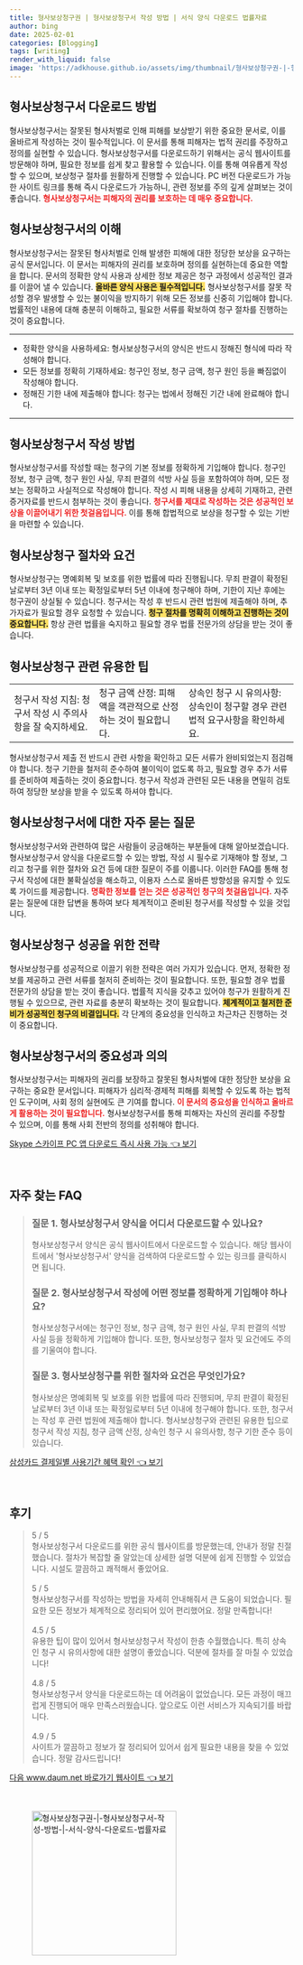```yaml
---
title: 형사보상청구권 | 형사보상청구서 작성 방법 | 서식 양식 다운로드 법률자료
author: bing
date: 2025-02-01
categories: [Blogging]
tags: [writing]
render_with_liquid: false
image: 'https://adkhouse.github.io/assets/img/thumbnail/형사보상청구권-|-형사보상청구서-작성-방법-|-서식-양식-다운로드-법률자료.webp'
---
```



<h2 id='형사보상청구서다운로드'>형사보상청구서 다운로드 방법</h2>

<p>형사보상청구서는 잘못된 형사처벌로 인해 피해를 보상받기 위한 중요한 문서로, 이를 올바르게 작성하는 것이 필수적입니다. 이 문서를 통해 피해자는 법적 권리를 주장하고 정의를 실현할 수 있습니다. 형사보상청구서를 다운로드하기 위해서는 공식 웹사이트를 방문해야 하며, 필요한 정보를 쉽게 찾고 활용할 수 있습니다. 이를 통해 여유롭게 작성할 수 있으며, 보상청구 절차를 원활하게 진행할 수 있습니다. PC 버전 다운로드가 가능한 사이트 링크를 통해 즉시 다운로드가 가능하니, 관련 정보를 주의 깊게 살펴보는 것이 좋습니다. <b><span style="color: #ee2323;">형사보상청구서는 피해자의 권리를 보호하는 데 매우 중요합니다.</span></b></p>

<h2 id='형사보상청구서란'>형사보상청구서의 이해</h2>

<p>형사보상청구서는 잘못된 형사처벌로 인해 발생한 피해에 대한 정당한 보상을 요구하는 공식 문서입니다. 이 문서는 피해자의 권리를 보호하며 정의를 실현하는데 중요한 역할을 합니다. 문서의 정확한 양식 사용과 상세한 정보 제공은 청구 과정에서 성공적인 결과를 이끌어 낼 수 있습니다. <b><span style="background-color: #ffe066;">올바른 양식 사용은 필수적입니다.</span></b> 형사보상청구서를 잘못 작성할 경우 발생할 수 있는 불이익을 방지하기 위해 모든 정보를 신중히 기입해야 합니다. 법률적인 내용에 대해 충분히 이해하고, 필요한 서류를 확보하여 청구 절차를 진행하는 것이 중요합니다.</p>

<hr />

<ul>
    <li>정확한 양식을 사용하세요: 형사보상청구서의 양식은 반드시 정해진 형식에 따라 작성해야 합니다.</li>
    <li>모든 정보를 정확히 기재하세요: 청구인 정보, 청구 금액, 청구 원인 등을 빠짐없이 작성해야 합니다.</li>
    <li>정해진 기한 내에 제출해야 합니다: 청구는 법에서 정해진 기간 내에 완료해야 합니다.</li>
</ul>

<hr />

<h2 id='형사보상청구서작성법'>형사보상청구서 작성 방법</h2>

<p>형사보상청구서를 작성할 때는 청구의 기본 정보를 정확하게 기입해야 합니다. 청구인 정보, 청구 금액, 청구 원인 사실, 무죄 판결의 석방 사실 등을 포함하여야 하며, 모든 정보는 정확하고 사실적으로 작성해야 합니다. 작성 시 피해 내용을 상세히 기재하고, 관련 증거자료를 반드시 첨부하는 것이 좋습니다. <b><span style="color: #ee2323;">청구서를 제대로 작성하는 것은 성공적인 보상을 이끌어내기 위한 첫걸음입니다.</span></b> 이를 통해 합법적으로 보상을 청구할 수 있는 기반을 마련할 수 있습니다.</p>

<h2 id='형사보상청구 절차'>형사보상청구 절차와 요건</h2>

<p>형사보상청구는 명예회복 및 보호를 위한 법률에 따라 진행됩니다. 무죄 판결이 확정된 날로부터 3년 이내 또는 확정일로부터 5년 이내에 청구해야 하며, 기한이 지난 후에는 청구권이 상실될 수 있습니다. 청구서는 작성 후 반드시 관련 법원에 제출해야 하며, 추가자료가 필요할 경우 요청할 수 있습니다. <b><span style="background-color: #ffe066;">청구 절차를 명확히 이해하고 진행하는 것이 중요합니다.</span></b> 항상 관련 법률을 숙지하고 필요할 경우 법률 전문가의 상담을 받는 것이 좋습니다.</p>

<h2 id='형사보상청구 유용한 팁'>형사보상청구 관련 유용한 팁</h2>

<table>
    <tr>
        <td>청구서 작성 지침: 청구서 작성 시 주의사항을 잘 숙지하세요.</td>
        <td>청구 금액 산정: 피해액을 객관적으로 산정하는 것이 필요합니다.</td>
        <td>상속인 청구 시 유의사항: 상속인이 청구할 경우 관련 법적 요구사항을 확인하세요.</td>
    </tr>
</table>

<p>형사보상청구서 제출 전 반드시 관련 사항을 확인하고 모든 서류가 완비되었는지 점검해야 합니다. 청구 기한을 철저히 준수하여 불이익이 없도록 하고, 필요할 경우 추가 서류를 준비하여 제출하는 것이 중요합니다. 청구서 작성과 관련된 모든 내용을 면밀히 검토하여 정당한 보상을 받을 수 있도록 하셔야 합니다.</p>

<h2 id='자주 묻는 질문'>형사보상청구서에 대한 자주 묻는 질문</h2>

<p>형사보상청구서와 관련하여 많은 사람들이 궁금해하는 부분들에 대해 알아보겠습니다. 형사보상청구서 양식을 다운로드할 수 있는 방법, 작성 시 필수로 기재해야 할 정보, 그리고 청구를 위한 절차와 요건 등에 대한 질문이 주를 이룹니다. 이러한 FAQ를 통해 청구서 작성에 대한 불확실성을 해소하고, 이용자 스스로 올바른 방향성을 유지할 수 있도록 가이드를 제공합니다. <b><span style="color: #ee2323;">명확한 정보를 얻는 것은 성공적인 청구의 첫걸음입니다.</span></b> 자주 묻는 질문에 대한 답변을 통하여 보다 체계적이고 준비된 청구서를 작성할 수 있을 것입니다.</p>

<h2 id='형사보상청구 성공 전략'>형사보상청구 성공을 위한 전략</h2>

<p>형사보상청구를 성공적으로 이끌기 위한 전략은 여러 가지가 있습니다. 먼저, 정확한 정보를 제공하고 관련 서류를 철저히 준비하는 것이 필요합니다. 또한, 필요할 경우 법률 전문가의 상담을 받는 것이 좋습니다. 법률적 지식을 갖추고 있어야 청구가 원활하게 진행될 수 있으므로, 관련 자료를 충분히 확보하는 것이 필요합니다. <b><span style="background-color: #ffe066;">체계적이고 철저한 준비가 성공적인 청구의 비결입니다.</span></b> 각 단계의 중요성을 인식하고 차근차근 진행하는 것이 중요합니다.</p>

<h2 id='형사보상청구서의 중요성'>형사보상청구서의 중요성과 의의</h2>

<p>형사보상청구서는 피해자의 권리를 보장하고 잘못된 형사처벌에 대한 정당한 보상을 요구하는 중요한 문서입니다. 피해자가 심리적·경제적 피해를 회복할 수 있도록 하는 법적인 도구이며, 사회 정의 실현에도 큰 기여를 합니다. <b><span style="color: #ee2323;">이 문서의 중요성을 인식하고 올바르게 활용하는 것이 필요합니다.</span></b> 형사보상청구서를 통해 피해자는 자신의 권리를 주장할 수 있으며, 이를 통해 사회 전반의 정의를 성취해야 합니다.</p>


<p><a class="click-button" title="Skype 스카이프 PC 앱 다운로드 즉시 사용 가능" href="https://adkhouse.github.io/posts/Skype-%EC%8A%A4%EC%B9%B4%EC%9D%B4%ED%94%84-PC-%EC%95%B1-%EB%8B%A4%EC%9A%B4%EB%A1%9C%EB%93%9C-%EC%A6%89%EC%8B%9C-%EC%82%AC%EC%9A%A9-%EA%B0%80%EB%8A%A5/" rel="dofollow">Skype 스카이프 PC 앱 다운로드 즉시 사용 가능 👈 보기</a></p><br>
<h2 id='자주_찾는_FAQ'>자주 찾는 FAQ</h2>
<div itemscope="" itemtype="https://schema.org/FAQPage"> 
<blockquote> 
<div itemscope="" itemprop="mainEntity" itemtype="https://schema.org/Question"> 
<h3 itemprop="name">질문 1. 형사보상청구서 양식을 어디서 다운로드할 수 있나요?</h3> 
<div itemscope="" itemprop="acceptedAnswer" itemtype="https://schema.org/Answer"> 
<span itemprop="text"> 
<p>형사보상청구서 양식은 공식 웹사이트에서 다운로드할 수 있습니다. 해당 웹사이트에서 '형사보상청구서' 양식을 검색하여 다운로드할 수 있는 링크를 클릭하시면 됩니다.</p> 
</span> </div> </div> 

<div itemscope="" itemprop="mainEntity" itemtype="https://schema.org/Question"> 
<h3 itemprop="name">질문 2. 형사보상청구서 작성에 어떤 정보를 정확하게 기입해야 하나요?</h3> 
<div itemscope="" itemprop="acceptedAnswer" itemtype="https://schema.org/Answer"> 
<span itemprop="text"> 
<p>형사보상청구서에는 청구인 정보, 청구 금액, 청구 원인 사실, 무죄 판결의 석방 사실 등을 정확하게 기입해야 합니다. 또한, 형사보상청구 절차 및 요건에도 주의를 기울여야 합니다.</p> 
</span> </div> </div> 

<div itemscope="" itemprop="mainEntity" itemtype="https://schema.org/Question"> 
<h3 itemprop="name">질문 3. 형사보상청구를 위한 절차와 요건은 무엇인가요?</h3> 
<div itemscope="" itemprop="acceptedAnswer" itemtype="https://schema.org/Answer"> 
<span itemprop="text"> 
<p>형사보상은 명예회복 및 보호를 위한 법률에 따라 진행되며, 무죄 판결이 확정된 날로부터 3년 이내 또는 확정일로부터 5년 이내에 청구해야 합니다. 또한, 청구서는 작성 후 관련 법원에 제출해야 합니다. 형사보상청구와 관련된 유용한 팁으로 청구서 작성 지침, 청구 금액 산정, 상속인 청구 시 유의사항, 청구 기한 준수 등이 있습니다.</p> 
</span> </div> </div> 

<p></blockquote> 
</div></p>
<p><a class="click-button" title="삼성카드 결제일별 사용기간 혜택 확인" href="https://adkhouse.github.io/posts/%EC%82%BC%EC%84%B1%EC%B9%B4%EB%93%9C-%EA%B2%B0%EC%A0%9C%EC%9D%BC%EB%B3%84-%EC%82%AC%EC%9A%A9%EA%B8%B0%EA%B0%84-%ED%98%9C%ED%83%9D-%ED%99%95%EC%9D%B8/" rel="dofollow">삼성카드 결제일별 사용기간 혜택 확인 👈 보기</a></p><br>
<h2 id='후기'>후기</h2>
<div itemscope itemtype="https://schema.org/Product">
  <blockquote>
  <div itemprop="review" itemscope itemtype="https://schema.org/Review">
      <div itemprop="reviewRating" itemscope itemtype="https://schema.org/Rating"> <span itemprop="ratingValue">5</span> / <span itemprop="bestRating">5</span> </div>
      <span itemprop="reviewBody">형사보상청구서 다운로드를 위한 공식 웹사이트를 방문했는데, 안내가 정말 친절했습니다. 절차가 복잡할 줄 알았는데 상세한 설명 덕분에 쉽게 진행할 수 있었습니다. 시설도 깔끔하고 쾌적해서 좋았어요.</span>
  </div>
  <br>
  <div itemprop="review" itemscope itemtype="https://schema.org/Review">
      <div itemprop="reviewRating" itemscope itemtype="https://schema.org/Rating"> <span itemprop="ratingValue">5</span> / <span itemprop="bestRating">5</span> </div>
      <span itemprop="reviewBody">형사보상청구서를 작성하는 방법을 자세히 안내해줘서 큰 도움이 되었습니다. 필요한 모든 정보가 체계적으로 정리되어 있어 편리했어요. 정말 만족합니다!</span>
  </div>
  <br>
  <div itemprop="review" itemscope itemtype="https://schema.org/Review">
      <div itemprop="reviewRating" itemscope itemtype="https://schema.org/Rating"> <span itemprop="ratingValue">4.5</span> / <span itemprop="bestRating">5</span> </div>
      <span itemprop="reviewBody">유용한 팁이 많이 있어서 형사보상청구서 작성이 한층 수월했습니다. 특히 상속인 청구 시 유의사항에 대한 설명이 좋았습니다. 덕분에 절차를 잘 마칠 수 있었습니다!</span>
  </div>
  <br>
  <div itemprop="review" itemscope itemtype="https://schema.org/Review">
      <div itemprop="reviewRating" itemscope itemtype="https://schema.org/Rating"> <span itemprop="ratingValue">4.8</span> / <span itemprop="bestRating">5</span> </div>
      <span itemprop="reviewBody">형사보상청구서 양식을 다운로드하는 데 어려움이 없었습니다. 모든 과정이 매끄럽게 진행되어 매우 만족스러웠습니다. 앞으로도 이런 서비스가 지속되기를 바랍니다.</span>
  </div>
  <br>
  <div itemprop="review" itemscope itemtype="https://schema.org/Review">
      <div itemprop="reviewRating" itemscope itemtype="https://schema.org/Rating"> <span itemprop="ratingValue">4.9</span> / <span itemprop="bestRating">5</span> </div>
      <span itemprop="reviewBody">사이트가 깔끔하고 정보가 잘 정리되어 있어서 쉽게 필요한 내용을 찾을 수 있었습니다. 정말 감사드립니다!</span>
  </div>
  </blockquote>
</div>
<p><a class="click-button" title="다음 www.daum.net 바로가기 웹사이트" href="https://adkhouse.github.io/posts/%EB%8B%A4%EC%9D%8C-www.daum.net-%EB%B0%94%EB%A1%9C%EA%B0%80%EA%B8%B0-%EC%9B%B9%EC%82%AC%EC%9D%B4%ED%8A%B8/" rel="dofollow">다음 www.daum.net 바로가기 웹사이트 👈 보기</a></p><br>
<figure class="image"><img src="https://adkhouse.github.io/assets/img/thumbnail/형사보상청구권-|-형사보상청구서-작성-방법-|-서식-양식-다운로드-법률자료.webp" alt="형사보상청구권-|-형사보상청구서-작성-방법-|-서식-양식-다운로드-법률자료" width="256" height="256"></figure>